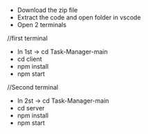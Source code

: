 - Download the zip file
- Extract the code and open folder in vscode
- Open 2 terminals
 
//first terminal
- In 1st -> cd Task-Manager-main
- cd client
- npm install
- npm start

//Second terminal
- In 2st -> cd Task-Manager-main
- cd server
- npm install
- npm start
